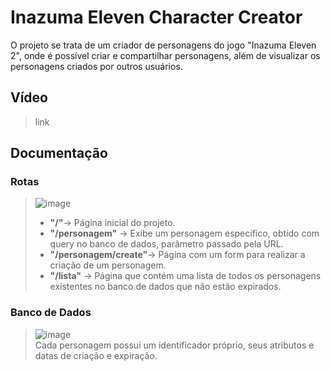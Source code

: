 # Inazuma Eleven Character Creator

O projeto se trata de um criador de personagens do jogo "Inazuma Eleven 2", onde é possível criar e compartilhar personagens, além de visualizar os personagens criados por outros usuários.

## Vídeo

> link

## Documentação

### Rotas
> ![image](https://user-images.githubusercontent.com/1398269/172243444-65ac3ec5-a603-4a53-a3e4-f6d03b83da3d.png)<br>
> - **"/"**-> Página inicial do projeto.<br>
> - **"/personagem"** -> Exibe um personagem específico, obtido com query no banco de dados, parâmetro passado pela URL.<br>
> - **"/personagem/create"**-> Página com um form para realizar a criação de um personagem.<br>
> - **"/lista"** -> Página que contém uma lista de todos os personagens existentes no banco de dados que não estão expirados.<br>


### Banco de Dados
> ![image](https://user-images.githubusercontent.com/1398269/172242043-0c64a083-3535-4ab4-8b58-9186eecb7c28.png)<br>
> Cada personagem possui um identificador próprio, seus atributos e datas de criação e expiração.
